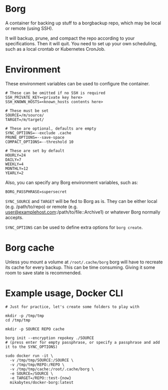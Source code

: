 # Borg

A container for backing up stuff to a borgbackup repo, which may be local or remote (using SSH).

It will backup, prune, and compact the repo according to your specifications. Then it will quit. You need to set up your own scheduling, such as a local crontab or Kubernetes CronJob.

# Environment

These environment variables can be used to configure the container.

```
# These can be omitted if no SSH is required
SSH_PRIVATE_KEY=<private key here>
SSH_KNOWN_HOSTS=<known_hosts contents here>

# These must be set
SOURCE=/m/source/
TARGET=/m/target/

# These are optional, defaults are empty
SYNC_OPTIONS=--exclude .cache
PRUNE_OPTIONS=--save-space
COMPACT_OPTIONS=--threshold 10

# These are set by default
HOURLY=24
DAILY=7
WEEKLY=4
MONTHLY=12
YEARLY=2
```

Also, you can specify any Borg environment variables, such as:

```
BORG_PASSPHRASE=supersecret
```

`SYNC_SOURCE` and `TARGET` will be fed to Borg as is. They can be either local (e.g. /path/to/repo) or remote (e.g. user@examplehost.com:/path/to/file::Archive1) or whatever Borg normally accepts.

`SYNC_OPTIONS` can be used to define extra options for `borg create`.

# Borg cache

Unless you mount a volume at `/root/.cache/borg` borg will have to recreate its cache for every backup. This can be time consuming. Giving it some room to save state is recommended.

# Example usage, Docker CLI

```
# Just for practice, let's create some folders to play with

mkdir -p /tmp/tmp
cd /tmp/tmp

mkdir -p SOURCE REPO cache

borg init --encryption repokey ./SOURCE
# (press enter for empty passphrase, or specify a passphrase and add it to the SYNC_OPTIONS)

sudo docker run -it \
  -v /tmp/tmp/SOURCE:/SOURCE \
  -v /tmp/tmp/REPO:/REPO \
  -v /tmp/tmp/cache:/root/.cache/borg \
  -e SOURCE=/SOURCE \
  -e TARGET=/REPO::test-{now}
  mikabytes/docker-borg:latest
```

